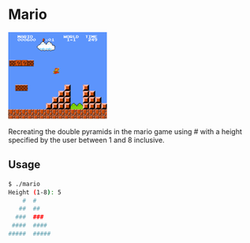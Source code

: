 # Mario

![mario pyramid](../../Snippets/C/mario%20pyramids.png)

Recreating the double pyramids in the mario game using # with a height specified by the user between 1 and 8 inclusive.

## Usage

```bash
$ ./mario
Height (1-8): 5
    #  #
   ##  ##
  ###  ###
 ####  ####
#####  #####
```
